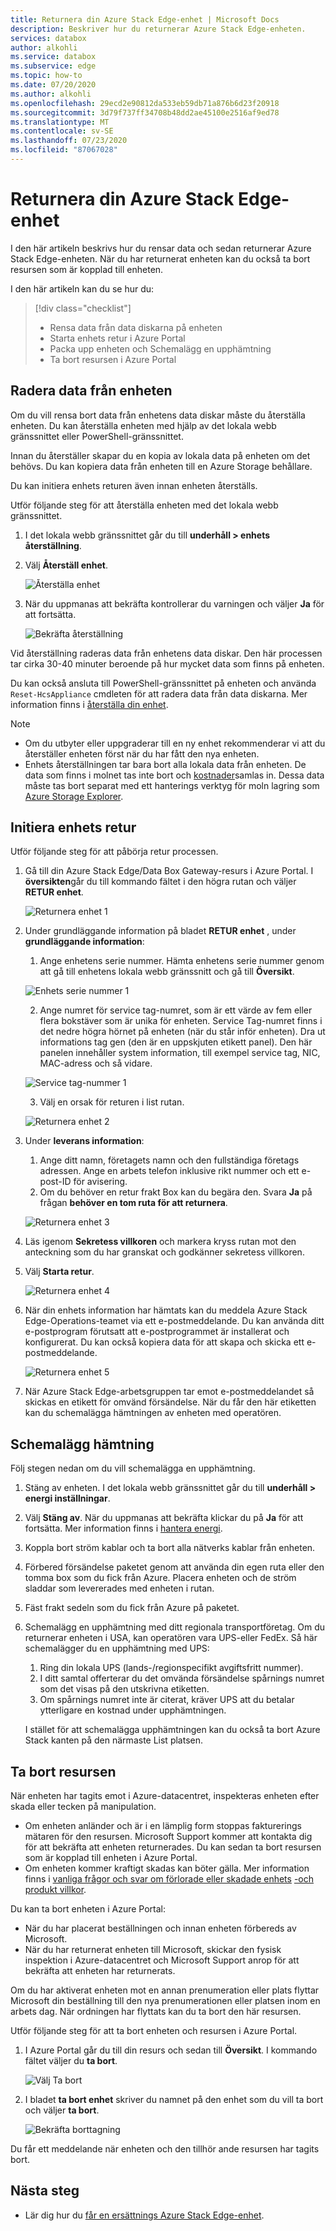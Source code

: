 ```yaml
---
title: Returnera din Azure Stack Edge-enhet | Microsoft Docs
description: Beskriver hur du returnerar Azure Stack Edge-enheten.
services: databox
author: alkohli
ms.service: databox
ms.subservice: edge
ms.topic: how-to
ms.date: 07/20/2020
ms.author: alkohli
ms.openlocfilehash: 29ecd2e90812da533eb59db71a876b6d23f20918
ms.sourcegitcommit: 3d79f737ff34708b48dd2ae45100e2516af9ed78
ms.translationtype: MT
ms.contentlocale: sv-SE
ms.lasthandoff: 07/23/2020
ms.locfileid: "87067028"
---
```

# <a name="return-your-azure-stack-edge-device"></a>Returnera din Azure Stack Edge-enhet

I den här artikeln beskrivs hur du rensar data och sedan returnerar Azure Stack Edge-enheten. När du har returnerat enheten kan du också ta bort resursen som är kopplad till enheten.

I den här artikeln kan du se hur du:

> [!div class="checklist"]
>
> * Rensa data från data diskarna på enheten
> * Starta enhets retur i Azure Portal
> * Packa upp enheten och Schemalägg en upphämtning
> * Ta bort resursen i Azure Portal

## <a name="erase-data-from-the-device"></a>Radera data från enheten

Om du vill rensa bort data från enhetens data diskar måste du återställa enheten. Du kan återställa enheten med hjälp av det lokala webb gränssnittet eller PowerShell-gränssnittet.

Innan du återställer skapar du en kopia av lokala data på enheten om det behövs. Du kan kopiera data från enheten till en Azure Storage behållare.

Du kan initiera enhets returen även innan enheten återställs. 

Utför följande steg för att återställa enheten med det lokala webb gränssnittet.

1. I det lokala webb gränssnittet går du till **underhåll > enhets återställning**.
2. Välj **Återställ enhet**.

    ![Återställa enhet](media/azure-stack-edge-return-device/device-reset-1.png)

3. När du uppmanas att bekräfta kontrollerar du varningen och väljer **Ja** för att fortsätta.

    ![Bekräfta återställning](media/azure-stack-edge-return-device/device-reset-2.png)  

Vid återställning raderas data från enhetens data diskar. Den här processen tar cirka 30-40 minuter beroende på hur mycket data som finns på enheten.

Du kan också ansluta till PowerShell-gränssnittet på enheten och använda `Reset-HcsAppliance` cmdleten för att radera data från data diskarna. Mer information finns i [återställa din enhet](azure-stack-edge-connect-powershell-interface.md#reset-your-device).

> [!NOTE]
> - Om du utbyter eller uppgraderar till en ny enhet rekommenderar vi att du återställer enheten först när du har fått den nya enheten.
> - Enhets återställningen tar bara bort alla lokala data från enheten. De data som finns i molnet tas inte bort och [kostnader](https://azure.microsoft.com/pricing/details/storage/)samlas in. Dessa data måste tas bort separat med ett hanterings verktyg för moln lagring som [Azure Storage Explorer](https://azure.microsoft.com/features/storage-explorer/).

## <a name="initiate-device-return"></a>Initiera enhets retur

Utför följande steg för att påbörja retur processen.

1. Gå till din Azure Stack Edge/Data Box Gateway-resurs i Azure Portal. I **översikten**går du till kommando fältet i den högra rutan och väljer **RETUR enhet**. 

    ![Returnera enhet 1](media/azure-stack-edge-return-device/return-device-1.png)  

2. Under grundläggande information på bladet **RETUR enhet** , under **grundläggande information**:

    1. Ange enhetens serie nummer. Hämta enhetens serie nummer genom att gå till enhetens lokala webb gränssnitt och gå till **Översikt**.  
    
    ![Enhets serie nummer 1](media/azure-stack-edge-return-device/device-serial-number-1.png) 

    2. Ange numret för service tag-numret, som är ett värde av fem eller flera bokstäver som är unika för enheten. Service Tag-numret finns i det nedre högra hörnet på enheten (när du står inför enheten). Dra ut informations tag gen (den är en uppskjuten etikett panel). Den här panelen innehåller system information, till exempel service tag, NIC, MAC-adress och så vidare. 
    
    ![Service tag-nummer 1](media/azure-stack-edge-return-device/service-tag-number-1.png)

    3. Välj en orsak för returen i list rutan.

    ![Returnera enhet 2](media/azure-stack-edge-return-device/return-device-2.png) 

3. Under **leverans information**:

    1. Ange ditt namn, företagets namn och den fullständiga företags adressen. Ange en arbets telefon inklusive rikt nummer och ett e-post-ID för avisering.
    2. Om du behöver en retur frakt Box kan du begära den. Svara **Ja** på frågan **behöver en tom ruta för att returnera**.

    ![Returnera enhet 3](media/azure-stack-edge-return-device/return-device-3.png)

4. Läs igenom **Sekretess villkoren** och markera kryss rutan mot den anteckning som du har granskat och godkänner sekretess villkoren.

5. Välj **Starta retur**.

    ![Returnera enhet 4](media/azure-stack-edge-return-device/return-device-4.png) 

6. När din enhets information har hämtats kan du meddela Azure Stack Edge-Operations-teamet via ett e-postmeddelande. Du kan använda ditt e-postprogram förutsatt att e-postprogrammet är installerat och konfigurerat. Du kan också kopiera data för att skapa och skicka ett e-postmeddelande.

    ![Returnera enhet 5](media/azure-stack-edge-return-device/return-device-5.png) 

7. När Azure Stack Edge-arbetsgruppen tar emot e-postmeddelandet så skickas en etikett för omvänd försändelse. När du får den här etiketten kan du schemalägga hämtningen av enheten med operatören. 

## <a name="schedule-a-pickup"></a>Schemalägg hämtning

Följ stegen nedan om du vill schemalägga en upphämtning.

1. Stäng av enheten. I det lokala webb gränssnittet går du till **underhåll > energi inställningar**.
2. Välj **Stäng av**. När du uppmanas att bekräfta klickar du på **Ja** för att fortsätta. Mer information finns i [hantera energi](data-box-gateway-manage-access-power-connectivity-mode.md#manage-power).
3. Koppla bort ström kablar och ta bort alla nätverks kablar från enheten.
4. Förbered försändelse paketet genom att använda din egen ruta eller den tomma box som du fick från Azure. Placera enheten och de ström sladdar som levererades med enheten i rutan.
5. Fäst frakt sedeln som du fick från Azure på paketet.
6. Schemalägg en upphämtning med ditt regionala transportföretag. Om du returnerar enheten i USA, kan operatören vara UPS-eller FedEx. Så här schemalägger du en upphämtning med UPS:

    1. Ring din lokala UPS (lands-/regionspecifikt avgiftsfritt nummer).
    2. I ditt samtal offerterar du det omvända försändelse spårnings numret som det visas på den utskrivna etiketten.
    3. Om spårnings numret inte är citerat, kräver UPS att du betalar ytterligare en kostnad under upphämtningen.

    I stället för att schemalägga upphämtningen kan du också ta bort Azure Stack kanten på den närmaste List platsen.

## <a name="delete-the-resource"></a>Ta bort resursen

När enheten har tagits emot i Azure-datacentret, inspekteras enheten efter skada eller tecken på manipulation.

- Om enheten anländer och är i en lämplig form stoppas fakturerings mätaren för den resursen. Microsoft Support kommer att kontakta dig för att bekräfta att enheten returnerades. Du kan sedan ta bort resursen som är kopplad till enheten i Azure Portal.
- Om enheten kommer kraftigt skadas kan böter gälla. Mer information finns i [vanliga frågor och svar om förlorade eller skadade enhets](https://azure.microsoft.com/pricing/details/databox/edge/) [-och produkt villkor](https://www.microsoft.com/licensing/product-licensing/products).  


Du kan ta bort enheten i Azure Portal:

- När du har placerat beställningen och innan enheten förbereds av Microsoft.
- När du har returnerat enheten till Microsoft, skickar den fysisk inspektion i Azure-datacentret och Microsoft Support anrop för att bekräfta att enheten har returnerats.

Om du har aktiverat enheten mot en annan prenumeration eller plats flyttar Microsoft din beställning till den nya prenumerationen eller platsen inom en arbets dag. När ordningen har flyttats kan du ta bort den här resursen.


Utför följande steg för att ta bort enheten och resursen i Azure Portal.

1. I Azure Portal går du till din resurs och sedan till **Översikt**. I kommando fältet väljer du **ta bort**.

    ![Välj Ta bort](media/azure-stack-edge-return-device/delete-resource-1.png)

2. I bladet **ta bort enhet** skriver du namnet på den enhet som du vill ta bort och väljer **ta bort**.

    ![Bekräfta borttagning](media/azure-stack-edge-return-device/delete-resource-2.png)

Du får ett meddelande när enheten och den tillhör ande resursen har tagits bort.


## <a name="next-steps"></a>Nästa steg

- Lär dig hur du [får en ersättnings Azure Stack Edge-enhet](azure-stack-edge-replace-device.md).
